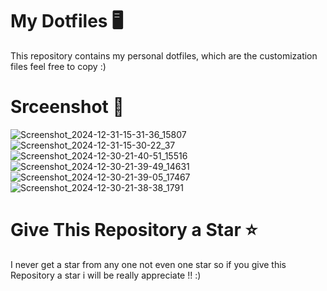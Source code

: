 # My Dotfiles 🖥️

This repository contains my personal dotfiles, which are the customization files feel free to copy :)

# Srceenshot 📸

![Screenshot_2024-12-31-15-31-36_15807](https://github.com/user-attachments/assets/cb8a1634-6477-4e4a-a64f-d38a66c596c4)
![Screenshot_2024-12-31-15-30-22_37](https://github.com/user-attachments/assets/3770ffc7-6d53-4ce9-bc10-89d136d28f3d)
![Screenshot_2024-12-30-21-40-51_15516](https://github.com/user-attachments/assets/ffb0b972-d2f6-43ad-ab70-b6ff8a2a68d1)
![Screenshot_2024-12-30-21-39-49_14631](https://github.com/user-attachments/assets/e2339b29-e204-426b-8bcf-50b75013b9f9)
![Screenshot_2024-12-30-21-39-05_17467](https://github.com/user-attachments/assets/34393211-3333-4d47-bf02-59819fa6bcf2)
![Screenshot_2024-12-30-21-38-38_1791](https://github.com/user-attachments/assets/633b510c-a07f-42e9-b1bc-265901043a37)

# Give This Repository a Star ⭐
I never get a star from any one not even one star so if you give this Repository
a star i will be really appreciate !! :)

